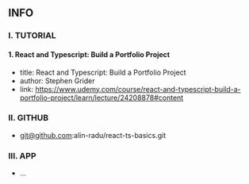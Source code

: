 ## INFO

### I. TUTORIAL

#### 1. React and Typescript: Build a Portfolio Project

- title: React and Typescript: Build a Portfolio Project
- author: Stephen Grider
- link: https://www.udemy.com/course/react-and-typescript-build-a-portfolio-project/learn/lecture/24208878#content

### II. GITHUB

- git@github.com:alin-radu/react-ts-basics.git

### III. APP

- ...
